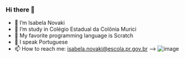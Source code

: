 ### Hi there 👋

- 🔭 I’m Isabela Novaki
- 🌱 I’m study in Colégio Estadual da Colônia Murici
- 👯 My favorite programming language is Scratch
- 🤔 I speak Portuguese
- 📫 How to reach me: isabela.novaki@escola.pr.gov.br
-->
![image](https://github.com/IsabelaNovaki/IsabelaNovaki/assets/133021627/3723e457-a259-4a52-b387-0a20d721bb02)
